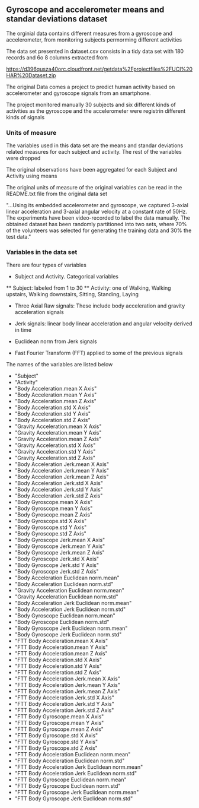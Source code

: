 ## Gyroscope and accelerometer means and standar deviations dataset

The orginial data contains different measures from a gyroscope and accelerometer, from monitoring subjects permorming different activities

The data set presented in dataset.csv consists in a tidy data set with 180 records and 6o 8 columns extracted from 

https://d396qusza40orc.cloudfront.net/getdata%2Fprojectfiles%2FUCI%20HAR%20Dataset.zip 


The original Data comes a project to predict human activity based on accelerometer and gyroscope signals from an smartphone.

The project monitored manually 30 subjects and six different kinds of activities as the gyroscope and the accelerometer were registrin different kinds of signals


### Units of measure

The variables used in this data set are the means and standar deviations related measures for each subject and activity. The rest of the variables were dropped

The original observations have been aggregated for each Subject and Activity using means

The original units of measure of the original variables can be read in the README.txt file from the original data set

"...Using its embedded accelerometer and gyroscope, we captured 3-axial linear acceleration and 3-axial angular velocity at a constant rate of 50Hz. The experiments have been video-recorded to label the data manually. The obtained dataset has been randomly partitioned into two sets, where 70% of the volunteers was selected for generating the training data and 30% the test data."


### Variables in the data set

There are four types of variables

* Subject and Activity. Categorical variables

** Subject: labeled from 1 to 30
** Activity: one of Walking, Walking upstairs, Walking downstairs, Sitting, Standing, Laying

* Three Axial Raw signals: These include body acceleration and gravity acceleration signals

* Jerk signals: linear body linear acceleration and angular velocity derived in time

* Euclidean norm from Jerk signals

* Fast Fourier Transform (FFT) applied to some of the previous signals


The names of the variables are listed below

* "Subject"                                       
* "Activity"                                      
* "Body Acceleration.mean X Axis"                 
* "Body Acceleration.mean Y Axis"                 
* "Body Acceleration.mean Z Axis"                 
* "Body Acceleration.std X Axis"                  
* "Body Acceleration.std Y Axis"                  
* "Body Acceleration.std Z Axis"                  
* "Gravity Acceleration.mean X Axis"              
* "Gravity Acceleration.mean Y Axis"              
* "Gravity Acceleration.mean Z Axis"              
* "Gravity Acceleration.std X Axis"               
* "Gravity Acceleration.std Y Axis"               
* "Gravity Acceleration.std Z Axis"               
* "Body Acceleration Jerk.mean X Axis"            
* "Body Acceleration Jerk.mean Y Axis"            
* "Body Acceleration Jerk.mean Z Axis"            
* "Body Acceleration Jerk.std X Axis"             
* "Body Acceleration Jerk.std Y Axis"             
* "Body Acceleration Jerk.std Z Axis"             
* "Body Gyroscope.mean X Axis"                    
* "Body Gyroscope.mean Y Axis"                    
* "Body Gyroscope.mean Z Axis"                    
* "Body Gyroscope.std X Axis"                     
* "Body Gyroscope.std Y Axis"                     
* "Body Gyroscope.std Z Axis"                     
* "Body Gyroscope Jerk.mean X Axis"               
* "Body Gyroscope Jerk.mean Y Axis"               
* "Body Gyroscope Jerk.mean Z Axis"               
* "Body Gyroscope Jerk.std X Axis"                
* "Body Gyroscope Jerk.std Y Axis"                
* "Body Gyroscope Jerk.std Z Axis"                
* "Body Acceleration Euclidean norm.mean"         
* "Body Acceleration Euclidean norm.std"          
* "Gravity Acceleration Euclidean norm.mean"      
* "Gravity Acceleration Euclidean norm.std"       
* "Body Acceleration Jerk Euclidean norm.mean"    
* "Body Acceleration Jerk Euclidean norm.std"     
* "Body Gyroscope Euclidean norm.mean"            
* "Body Gyroscope Euclidean norm.std"             
* "Body Gyroscope Jerk Euclidean norm.mean"       
* "Body Gyroscope Jerk Euclidean norm.std"        
* "FTT Body Acceleration.mean X Axis"             
* "FTT Body Acceleration.mean Y Axis"             
* "FTT Body Acceleration.mean Z Axis"             
* "FTT Body Acceleration.std X Axis"              
* "FTT Body Acceleration.std Y Axis"              
* "FTT Body Acceleration.std Z Axis"              
* "FTT Body Acceleration Jerk.mean X Axis"        
* "FTT Body Acceleration Jerk.mean Y Axis"        
* "FTT Body Acceleration Jerk.mean Z Axis"        
* "FTT Body Acceleration Jerk.std X Axis"         
* "FTT Body Acceleration Jerk.std Y Axis"         
* "FTT Body Acceleration Jerk.std Z Axis"         
* "FTT Body Gyroscope.mean X Axis"                
* "FTT Body Gyroscope.mean Y Axis"                
* "FTT Body Gyroscope.mean Z Axis"                
* "FTT Body Gyroscope.std X Axis"                 
* "FTT Body Gyroscope.std Y Axis"                 
* "FTT Body Gyroscope.std Z Axis"                 
* "FTT Body Acceleration Euclidean norm.mean"     
* "FTT Body Acceleration Euclidean norm.std"      
* "FTT Body Acceleration Jerk Euclidean norm.mean"
* "FTT Body Acceleration Jerk Euclidean norm.std" 
* "FTT Body Gyroscope Euclidean norm.mean"        
* "FTT Body Gyroscope Euclidean norm.std"         
* "FTT Body Gyroscope Jerk Euclidean norm.mean"   
* "FTT Body Gyroscope Jerk Euclidean norm.std"

 